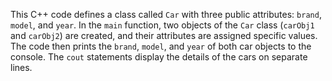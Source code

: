 This C++ code defines a class called `Car` with three public attributes: `brand`, `model`, and `year`. In the `main` function, two objects of the `Car` class (`carObj1` and `carObj2`) are created, and their attributes are assigned specific values. The code then prints the `brand`, `model`, and `year` of both car objects to the console. The `cout` statements display the details of the cars on separate lines.

